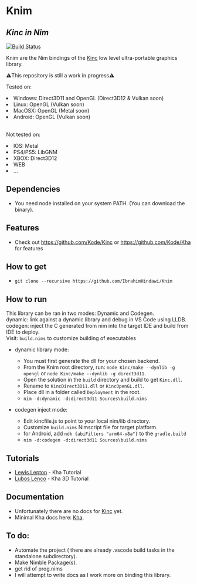 # Knim
## _Kinc in Nim_

[![Build Status](https://travis-ci.org/joemccann/dillinger.svg?branch=master)](https://travis-ci.org/joemccann/dillinger)

Knim are the Nim bindings of the [Kinc](https://github.com/Kode/Kinc) low level ultra-portable graphics library.

⚠️This repository is still a work in progress⚠️

Tested on:
<li>Windows: Direct3D11 and OpenGL (Direct3D12 & Vulkan soon)</li> 
<li>Linux: OpenGL (Vulkan soon)</li>
<li>MacOSX: OpenGL (Metal soon)</li>
<li>Android: OpenGL (Vulkan soon)</li>

<br>Not tested on:
<li>IOS: Metal</li>
<li>PS4/PS5: LibGNM</li>
<li>XBOX: Direct3D12</li>
<li>WEB</li>
<li>...</li>

## Dependencies

- You need node installed on your system PATH. (You can download the binary).

## Features

- Check out https://github.com/Kode/Kinc or  https://github.com/Kode/Kha for features

## How to get

- ```git clone --recursive https://github.com/IbrahimHindawi/Knim```

## How to run

This library can be ran in two modes: Dynamic and Codegen.<br>
dynamic: link against a dynamic library and debug in VS Code using LLDB.<br>
codegen: inject the C generated from nim into the target IDE and build from IDE to deploy.<br>
Visit: ```build.nims``` to customize building of executables<br>
- dynamic library mode:
    - You must first generate the dll for your chosen backend.
    - From the Knim root directory, run: ```node Kinc/make --dynlib -g opengl``` or ```node Kinc/make --dynlib -g direct3d11```.
    - Open the solution in the ```build``` directory and build to get ```Kinc.dll```.
    - Rename to ```KincDirect3D11.dll``` or ```KincOpenGL.dll```.
    - Place dll in a folder called ```Deployment``` in the root.
    - ```nim -d:dynamic -d:direct3d11 Sources\build.nims```

- codegen inject mode:
    - Edit kincfile.js to point to your local nim/lib directory.
    - Customize ```build.nims``` Nimscript file for target platform.
    - for Android, add ```ndk {abiFilters "arm64-v8a"}``` to the ```gradle.build```
    - ```nim -d:codegen -d:direct3d11 Sources\build.nims```

## Tutorials

- [Lewis Lepton](https://www.youtube.com/playlist?list=PL4neAtv21WOmmR5mKb7TQvEQHpMh1h0po) - Kha Tutorial
- [Lubos Lenco](https://github.com/luboslenco/kha3d_examples/wiki) - Kha 3D Tutorial

## Documentation

- Unfortunately there are no docs for [Kinc](https://github.com/Kode/Kinc) yet.
- Minimal Kha docs here: [Kha](http://kha.tech/).

## To do:
- Automate the project ( there are already .vscode build tasks in the standalone subdirectory).
- Make Nimble Package(s).
- get rid of prog.nims
- I will attempt to write docs as I work more on binding this library.
